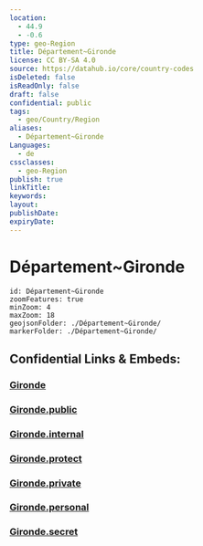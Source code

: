 ```yaml
---
location:
  - 44.9
  - -0.6
type: geo-Region
title: Département~Gironde
license: CC BY-SA 4.0
source: https://datahub.io/core/country-codes
isDeleted: false
isReadOnly: false
draft: false
confidential: public
tags:
  - geo/Country/Region
aliases:
  - Département~Gironde
Languages:
  - de
cssclasses:
  - geo-Region
publish: true
linkTitle:
keywords:
layout:
publishDate:
expiryDate:
---
```


# Département~Gironde

```leaflet
id: Département~Gironde
zoomFeatures: true 
minZoom: 4 
maxZoom: 18
geojsonFolder: ./Département~Gironde/
markerFolder: ./Département~Gironde/
```


## Confidential Links & Embeds: 

### [Gironde](/_Standards/Earth/Continent/Europe/Europe~West/France/regions~France/Nouvelle-Aquitaine/departments~Aquitaine/Gironde.md) 

### [Gironde.public](/_public/Earth/Continent/Europe/Europe~West/France/regions~France/Nouvelle-Aquitaine/departments~Aquitaine/Gironde.public.md) 

### [Gironde.internal](/_internal/Earth/Continent/Europe/Europe~West/France/regions~France/Nouvelle-Aquitaine/departments~Aquitaine/Gironde.internal.md) 

### [Gironde.protect](/_protect/Earth/Continent/Europe/Europe~West/France/regions~France/Nouvelle-Aquitaine/departments~Aquitaine/Gironde.protect.md) 

### [Gironde.private](/_private/Earth/Continent/Europe/Europe~West/France/regions~France/Nouvelle-Aquitaine/departments~Aquitaine/Gironde.private.md) 

### [Gironde.personal](/_personal/Earth/Continent/Europe/Europe~West/France/regions~France/Nouvelle-Aquitaine/departments~Aquitaine/Gironde.personal.md) 

### [Gironde.secret](/_secret/Earth/Continent/Europe/Europe~West/France/regions~France/Nouvelle-Aquitaine/departments~Aquitaine/Gironde.secret.md)

